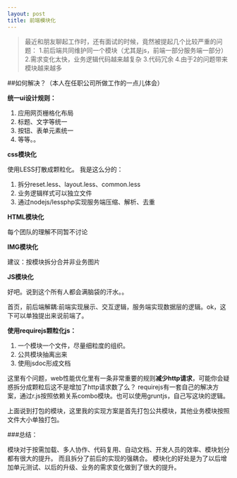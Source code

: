 ```yaml
---
layout: post
title: 前端模块化
---
```


> 最近和朋友聊起工作时，还有面试的时候，竟然被提起几个比较严重的问题：
1.前后端共同维护同一个模块（尤其是js，前端一部分服务端一部分）
2.需求变化太快，业务逻辑代码越来越复杂
3.代码冗余
4.由于2的问题带来模块越来越多

##如何解决？（本人在任职公司所做工作的一点儿体会）

**统一ui设计规则：**

1. 应用网页栅格化布局
2. 标题、文字等统一
3. 按钮、表单元素统一
4. 等等。。

**css模块化**

使用LESS打散成颗粒化。
我是这么分的：

1. 拆分reset.less、layout.less、common.less
2. 业务逻辑样式可以独立文件
3. 通过nodejs/lessphp实现服务端压缩、解析、去重

**HTML模块化**

每个团队的理解不同暂不讨论

**IMG模块化**

建议：按模块拆分合并非业务图片

**JS模块化**

好吧。说到这个所有人都会满脑袋的汗水。。

首页，前后端解耦:前端实现展示、交互逻辑，服务端实现数据层的逻辑。ok，这下可以单独提出来说前端了。

**使用requirejs颗粒化js：**

1. 一个模块一个文件，尽量细粒度的组织。
2. 公共模块抽离出来
3. 使用jsdoc形成文档

这里有个问题，web性能优化里有一条非常重要的规则**减少http请求**，可能你会疑惑拆分成颗粒后这不是增加了http请求数了么？
requirejs有一套自己的解决方案，通过r.js按照依赖关系combo模块。也可以使用gruntjs，自己写这块的逻辑。

上面说到打包的模块，这里我的实现方案是首先打包公共模块，其他业务模块按照文件大小单独打包。

###总结：

模块对于按需加载、多人协作、代码复用、自动文档、开发人员的效率、模块划分都有很大的提升。
而且拆分了前后的实现的强耦合。
模块化的好处是为了以后增加单元测试、以后的升级、业务的需求变化做到了很大的提升。

